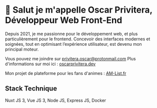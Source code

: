 # 🚀 Salut je m'appelle Oscar Privitera, Développeur Web Front-End

Depuis 2021, je me passionne pour le développement web, et plus particulièrement pour le frontend. Concevoir des interfaces modernes et soignées, tout en optimisant l’expérience utilisateur, est devenu mon principal moteur.

Vous pouvez me joindre sur [privitera.oscar@protonmail.com](mailto:tonadresse@email.com)
Plus d'informations sur moi ici : [oscarprivitera.dev](https://oscarprivitera.dev)

Mon projet de plateforme pour les fans d'animes : [AM-List.fr](https://am-list.fr)

## Stack Technique

Nuxt JS 3, Vue JS 3, Node JS, Express JS, Docker

